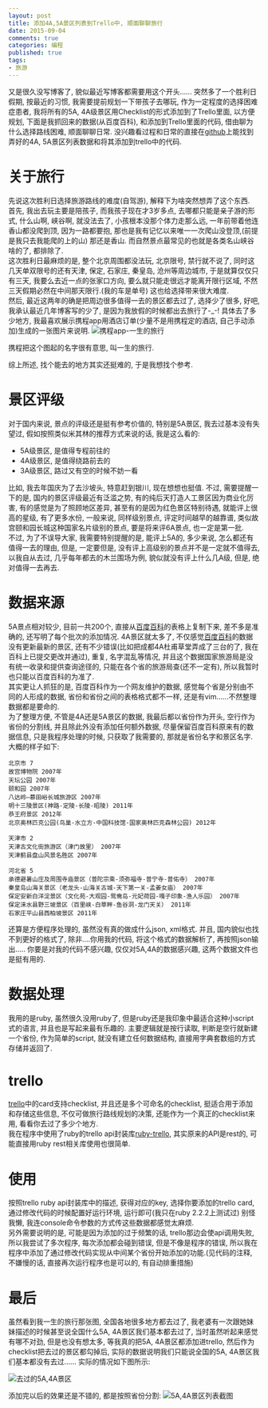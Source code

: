 ```yaml
---
layout: post
title: 添加4A,5A景区列表到Trello中, 顺面聊聊旅行
date: 2015-09-04
comments: true
categories: 编程
published: true
tags: 
- 旅游
---
```


又是很久没写博客了, 貌似最近写博客都需要用这个开头......
突然多了一个胜利日假期, 按最近的习惯, 我需要提前规划一下带孩子去哪玩, 作为一定程度的选择困难症患者, 我将所有的5A, 4A级景区用Checklist的形式添加到了Trello里面, 以方便规划, 下面是我抓回来的数据(从百度百科), 和添加到Trello里面的代码, 借由聊为什么选择路线困难, 顺面聊聊日常. 没兴趣看过程和日常的直接在[github](https://github.com/jtianling/ChineseAttractionsToTrello)上能找到弄好的4A, 5A景区列表数据和将其添加到trello中的代码.

<!-- more -->

# 关于旅行

先说这次胜利日选择旅游路线的难度(自驾游), 解释下为啥突然想弄了这个东西.  
首先, 我出去玩主要是陪孩子, 而我孩子现在才3岁多点, 去哪都只能是亲子游的形式, 什么山啊, 峡谷啊, 就没法去了, 小孩根本没那个体力走那么远, 一年前带着他连香山都没爬到顶, 因为一路都要抱,  那也是我有记忆以来唯一一次爬山没登顶,(前提是我只去我能爬的上的山) 那还是香山.  而自然景点最常见的也就是各类名山峡谷啥的了, 都排除了.  
这次胜利日最麻烦的是, 整个北京周围都没法玩, 北京限号, 禁行就不说了, 同时这几天单双限号的还有天津, 保定, 石家庄, 秦皇岛, 沧州等周边城市, 于是就算仅仅只有三天, 我要么去近一点的张家口方向, 要么就只能走很远才能离开限行区域, 不然三天假期必然在中间那天限行.(我的车是单号)  这也给选择带来很大难度.  
然后, 最近这两年的确是把周边很多值得一去的景区都去过了, 选择少了很多, 好吧, 我承认最近几年博客写的少了, 是因为我放假的时候都出去旅行了-_-! 具体去了多少地方, 我最喜欢展示携程app用酒店订单(少量不是用携程定的酒店, 自己手动添加)生成的一张图片来说明.
![携程app-一生的旅行](/public/images/2015/one-life-travel.jpg)

携程把这个图起的名字很有意思, 叫一生的旅行.  

综上所述, 找个能去的地方其实还挺难的, 于是我想找个参考.  

# 景区评级

对于国内来说, 景点的评级还是挺有参考价值的, 特别是5A景区, 我去过基本没有失望过, 假如按照类似米其林的推荐方式来说的话, 我是这么看的:

- 5A级景区, 是值得专程前往的
- 4A级景区, 是值得绕路前去的 
- 3A级景区, 路过又有空的时候不妨一看

比如, 我去年国庆为了去沙坡头, 特意赶到银川, 现在想想也挺值.  不过, 需要提醒一下的是, 国内的景区评级最近有泛滥之势, 有的纯后天打造人工景区因为商业化厉害, 有的感觉是为了照顾地区差异, 甚至有的是因为红色景区特别待遇, 就能评上很高的星级,  有了更多水份, 一般来说, 同样级别景点, 评定时间越早的越靠谱, 类似故宫颐和园长城这种国家名片级别的景点, 要是将来评6A景点, 也一定是第一批.  
不过, 为了不误导大家, 我需要特别提醒的是, 能评上5A的, 多少来说, 怎么都还有值得一去的理由, 但是, 一定要但是, 没有评上高级别的景点并不是一定就不值得去, 以我自从去过, 几乎每年都去的木兰围场为例, 貌似就没有评上什么几A级, 但是, 绝对值得一去再去.  

# 数据来源

5A景点相对较少, 目前一共200个, 直接从[百度百科](http://baike.baidu.com/view/3724885.htm?fromtitle=%E5%9B%BD%E5%AE%B65A%E7%BA%A7%E6%97%85%E6%B8%B8%E6%99%AF%E5%8C%BA)的表格上复制下来, 差不多是准确的, 还写明了每个批次的添加情况.
4A景区就太多了, 不仅感觉[百度百科](http://baike.baidu.com/view/2594132.htm?fromtitle=4A%E7%BA%A7%E6%99%AF%E5%8C%BA)的数据没有更新最新的景区, 还有不少错误(比如把成都4A杜甫草堂弄成了三台的了, 我在百科上已提交更改并通过), 重复, 名字混乱等情况, 并且这个数据国家旅游局是没有统一收录和提供查询途径的, 只能在各个省的旅游局查(还不一定有), 所以我暂时也只能以百度百科的为准了.  
其实更让人抓狂的是, 百度百科作为一个网友维护的数据, 感觉每个省是分别由不同的人形成的数据, 省份和省份之间的表格格式都不一样, 还是有vim......不然整理数据都是要命的.  
为了整理方便, 不管是4A还是5A景区的数据, 我最后都以省份作为开头, 空行作为省份的分割线, 并且除此外没有添加任何额外数据, 尽量保留百度百科原来有的数据信息, 只是我程序处理的时候, 只获取了我需要的, 那就是省份名字和景区名字.  
大概的样子如下:

~~~
北京市 7 
故宫博物院 2007年
天坛公园 2007年
颐和园 2007年
八达岭—慕田峪长城旅游区 2007年
明十三陵景区(神路-定陵-长陵-昭陵) 2011年
恭王府景区 2012年
北京奥林匹克公园(鸟巢-水立方-中国科技馆-国家奥林匹克森林公园) 2012年

天津市 2 
天津古文化街旅游区（津门故里） 2007年
天津蓟县盘山风景名胜区 2007年

河北省 5 
承德避暑山庄及周围寺庙景区（普陀宗乘-须弥福寺-普宁寺-普佑寺） 2007年
秦皇岛山海关景区（老龙头-山海关古城-天下第一关-孟姜女庙） 2007年
保定安新白洋淀景区（文化苑-大观园-鸳鸯岛-元妃荷园-嘎子印象-渔人乐园） 2007年
保定涞水县野三坡景区（百里峡-白草畔-鱼谷洞-龙门天关） 2011年
石家庄平山县西柏坡景区 2011年
~~~

还算是方便程序处理的, 虽然没有真的做成什么json, xml格式. 并且, 国内貌似也找不到更好的格式了, 除非....你用我的代码, 将这个格式的数据解析了, 再按照json输出.....
你要是对我的代码不感兴趣, 仅仅对5A,4A的数据感兴趣, 这两个数据文件也是挺有用的.  

# 数据处理

我用的是ruby, 虽然很久没用ruby了, 但是ruby还是我印象中最适合这种小script式的语言, 并且也是写起来最有乐趣的.  主要逻辑就是按行读取, 判断是空行就新建一个省份, 作为简单的script, 就没有建立任何数据结构, 直接用字典套数组的方式存储并返回了.  

# trello

[trello](trello.com)中的card支持checklist, 并且还是多个可命名的checklist, 挺适合用于添加和存储这些信息, 不仅可做旅行路线规划的决策, 还能作为一个真正的checklist来用, 看看你去过了多少个地方.  
我在程序中使用了ruby的trello api封装库[ruby-trello](https://github.com/jeremytregunna/ruby-trello), 其实原来的API是rest的, 可能直接用ruby rest相关库使用也很简单.

# 使用

按照trello ruby api封装库中的描述, 获得对应的key, 选择你要添加的trello card, 通过修改代码的时候配置好运行环境, 运行即可(我只在ruby 2.2.2上测试过) 别怪我懒, 我连console命令参数的方式传这些数据都感觉太麻烦.  
另外需要说明的是, 可能是因为添加的过于频繁的话, trello那边会使api调用失败, 所以我尝试了多次程序, 每次添加都会碰到错误, 但是不像是程序的错误, 所以我在程序中添加了通过修改代码实现从中间某个省份开始添加的功能.(见代码的注释, 不嫌慢的话, 直接再次运行程序也是可以的, 有自动排重措施)

# 最后

虽然看到我一生的旅行那张图, 全国各地很多地方都去过了, 我老婆有一次跟她妹妹描述的时候甚至说全国什么5A, 4A景区我们基本都去过了, 当时虽然听起来感觉有哪不对劲, 但是也没有想太多, 等我真的把5A, 4A景区都添加进trello, 然后作为checklist把去过的景区都勾掉后, 实际的数据说明我们只能说全国的5A, 4A景区我们基本都没有去过...... 实际的情况如下图所示:

![去过的5A,4A景区](/public/images/2015/5A-4A-visited.png)


添加完以后的效果还是不错的, 都是按照省份分割:
![5A,4A景区列表截图](/public/images/2015/5A-4A-checklist-sample.png)
